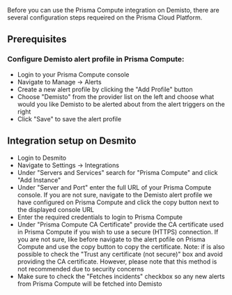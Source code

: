  Before you can use the Prisma Compute integration on Demisto, there are several configuration steps requeired on the Prisma Cloud Platform.  
 
## Prerequisites
### Configure Demisto alert profile in Prisma Compute:
- Login to your Prisma Compute console
- Navigate to Manage -> Alerts
- Create a new alert profile by clicking the "Add Profile" button
- Choose "Demisto" from the provider list on the left and choose what would you like Demisto to be alerted about from the alert triggers on the right
- Click "Save" to save the alert profile

## Integration setup on Desmito
- Login to Desmito
- Navigate to Settings -> Integrations
- Under "Servers and Services" search for "Prisma Compute" and click "Add Instance" 
- Under "Server and Port" enter the full URL of your Prisma Compute console. 
  If you are not sure, navigate to the Demisto alert profile we have configured on Prisma Compute and click the copy button next to the displayed console URL
- Enter the required credentials to login to Prisma Compute
- Under "Prisma Compute CA Certificate" provide the CA certificate used in Prisma Compute if you wish to use a secure (HTTPS) connection. 
  If you are not sure, like before navigate to the alert pofile on Prisma Compute and use the copy button to copy the certificate. 
Note: if is also possible to check the "Trust any certificate (not secure)" box and avoid providing the CA certificate. However, please note that this method is not recommended due to security concerns
- Make sure to check the "Fetches incidents" checkbox so any new alerts from Prisma Compute will be fetched into Demisto 
